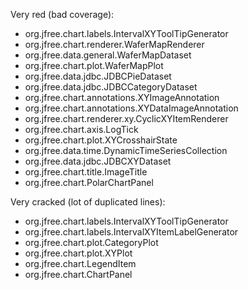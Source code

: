 Very red (bad coverage):
- org.jfree.chart.labels.IntervalXYToolTipGenerator
- org.jfree.chart.renderer.WaferMapRenderer
- org.jfree.data.general.WaferMapDataset
- org.jfree.chart.plot.WaferMapPlot
- org.jfree.data.jdbc.JDBCPieDataset
- org.jfree.data.jdbc.JDBCCategoryDataset
- org.jfree.chart.annotations.XYImageAnnotation
- org.jfree.chart.annotations.XYDataImageAnnotation
- org.jfree.chart.renderer.xy.CyclicXYItemRenderer
- org.jfree.chart.axis.LogTick
- org.jfree.chart.plot.XYCrosshairState
- org.jfree.data.time.DynamicTimeSeriesCollection
- org.jfree.data.jdbc.JDBCXYDataset
- org.jfree.chart.title.ImageTitle
- org.jfree.chart.PolarChartPanel

Very cracked (lot of duplicated lines):
- org.jfree.chart.labels.IntervalXYToolTipGenerator
- org.jfree.chart.labels.IntervalXYItemLabelGenerator
- org.jfree.chart.plot.CategoryPlot
- org.jfree.chart.plot.XYPlot
- org.jfree.chart.LegendItem
- org.jfree.chart.ChartPanel